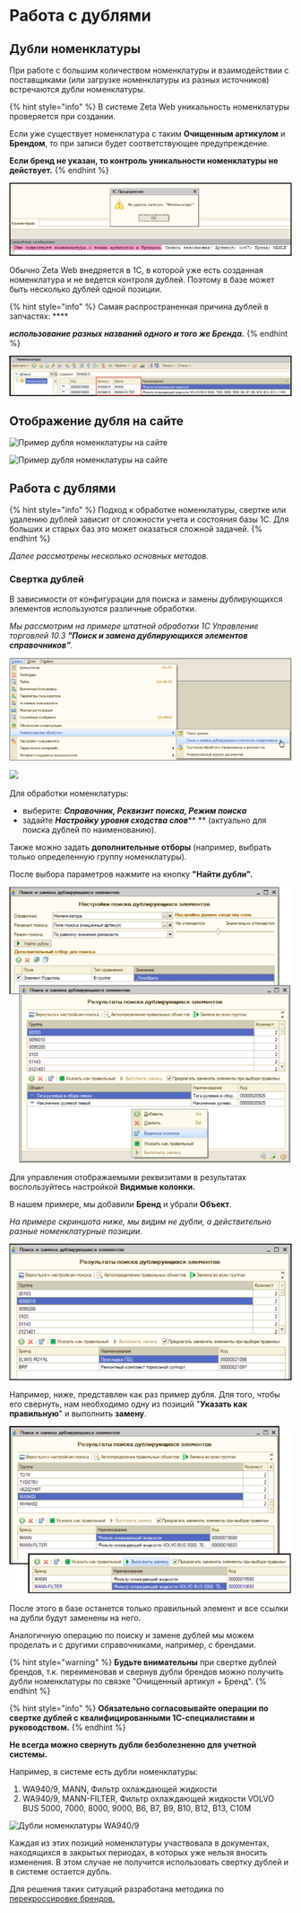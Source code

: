 # Работа с дублями

## Дубли номенклатуры

При работе с большим количеством номенклатуры и взаимодействии с поставщиками (или загрузке номенклатуры из разных источников) встречаются дубли номенклатуры.

{% hint style="info" %}
В системе Zeta Web уникальность номенклатуры проверяется при создании.&#x20;

Если уже существует номенклатура с таким **Очищенным артикулом** и **Брендом**, то при записи будет соответствующее предупреждение.

**Если бренд не указан, то контроль уникальности номенклатуры не действует.**
{% endhint %}

![Пример вывода сообщения о наличии дубля](<../../.gitbook/assets/Image 163 (1).png>)

Обычно Zeta Web внедряется в 1С, в которой уже есть созданная номенклатура и не ведется контроля дублей. Поэтому в базе может быть несколько дублей одной позиции.

{% hint style="info" %}
Самая распространенная причина дублей в запчастях: ****&#x20;

_**использование разных названий одного и того же Бренда.**_
{% endhint %}

![Пример дублей номеналатуры в 1С УТ 10.3.](<../../.gitbook/assets/Image 166.png>)

## Отображение дубля на сайте

![Пример дубля номенклатуры на сайте](<../../.gitbook/assets/image (328) (1).png>)

![Пример дубля номенклатуры на сайте](<../../.gitbook/assets/image (508).png>)

## Работа с дублями

{% hint style="info" %}
Подход к обработке номенклатуры, свертке или удалению дублей зависит от сложности учета и состояния базы 1С. Для больших и старых баз это может оказаться сложной задачей.
{% endhint %}

_Далее рассмотрены несколько основных методов._

### Свертка дублей

В зависимости от конфигурации для поиска и замены дублирующихся элементов используются различные обработки.&#x20;

_Мы рассмотрим на примере штатной обработки 1С Управление торговлей 10.3 **"Поиск и замена дублирующихся элементов справочников"**._

![](<../../.gitbook/assets/Image 120.png>)

![](<../../.gitbook/assets/image (132).png>)

Для обработки номенклатуры:

* выберите: _**Справочник, Реквизит поиска, Режим поиска**_
* задайте _**Настройку уровня сходства слов**_** ** (актуально для поиска дублей по наименованию).

Также можно задать **дополнительные отборы** (например, выбрать только определенную группу номенклатуры).

После выбора параметров нажмите на кнопку **"Найти дубли".**

![](<../../.gitbook/assets/Image 121.png>)

Для управления отображаемыми реквизитами в результатах воспользуйтесь настройкой **Видимые колонки.**

В нашем примере, мы добавили **Бренд** и убрали **Объект**.

_На примере скриншота ниже, мы видим не дубли, а действительно разные номенклатурные позиции._

![п.](<../../.gitbook/assets/Image 124.png>)

Например, ниже, представлен как раз пример дубля. Для того, чтобы его свернуть, нам необходимо одну из позиций "**Указать как правильную**" и выполнить **замену**.

![](<../../.gitbook/assets/Image 127.png>)

После этого в базе останется только правильный элемент и все ссылки на дубли будут заменены на него.

Аналогичную операцию по поиску и замене дублей мы можем проделать и с другими справочниками, например, с брендами.

{% hint style="warning" %}
**Будьте внимательны** при свертке дублей брендов, т.к. переименовав и свернув дубли брендов можно получить дубли номенклатуры по связке "Очищенный артикул + Бренд".
{% endhint %}

{% hint style="info" %}
**Обязательно согласовывайте операции по свертке дублей с квалифицированными 1С-специалистами и руководством.**
{% endhint %}

**Не всегда можно свернуть дубли безболезненно для учетной системы.**

Например, в системе есть дубли номенклатуры:

1. WA940/9, MANN, Фильтр охлаждающей жидкости
2. WA940/9, MANN-FILTER, Фильтр охлаждающей жидкости VOLVO BUS 5000, 7000, 8000, 9000, B6, B7, B9, B10, B12, B13, C10M

![Дубли номенклатуры WA940/9](<../../.gitbook/assets/image (14).png>)

Каждая из этих позиций номенклатуры участвовала в документах, находящихся в закрытых периодах, в которых уже нельзя вносить изменения. В этом случае не получится использовать свертку дублей и в системе остается дубль.

Для решения таких ситуаций разработана методика по [перекроссировке брендов.](https://help-zetaweb.zetasoft.ru/opisanie-i-nastroika/upravlenie-nomenklaturoi/perekrossirovki-brendov)
